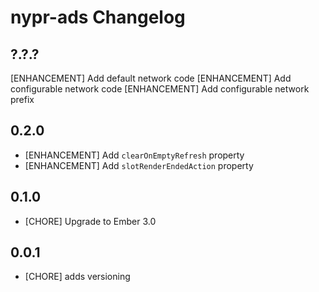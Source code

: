 # nypr-ads Changelog

## ?.?.?
  [ENHANCEMENT] Add default network code
  [ENHANCEMENT] Add configurable network code
  [ENHANCEMENT] Add configurable network prefix


## 0.2.0

- [ENHANCEMENT] Add `clearOnEmptyRefresh` property
- [ENHANCEMENT] Add `slotRenderEndedAction` property

## 0.1.0

- [CHORE] Upgrade to Ember 3.0

## 0.0.1

- [CHORE] adds versioning

